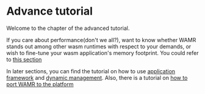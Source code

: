 # Advance tutorial

Welcome to the chapter of the advanced tutorial.

If you care about performance(don't we all?), want to know whether WAMR stands out among other wasm runtimes with respect to your demands, or wish to fine-tune your wasm application's memory footprint. You could refer to [this section](performance-benchmark/README.md)

In later sections, you can find the tutorial on how to use [application framework](../../doc/wamr_api.md) and [dynamic management](remote-applicatoin-management/README.md). Also, there is a tutorial on [how to port WAMR to the platform](../../doc/port_wamr.md)
